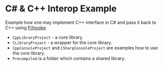 # C# & C++ Interop Example

Example how one may implement C++ interface in C# and pass it back to C++ using [P/Invoke](https://en.wikipedia.org/wiki/Platform_Invocation_Services).

* `CppLibraryProject` - a core library.
* `CLibraryProject` - a wrapper for the core library.
* `CppConsoleProject` and `CSharpConsoleProject` are examples how to use the core library.
* `Precompiled` is a folder which contains a shared library.
